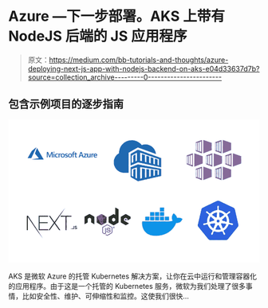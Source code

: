 # Azure —下一步部署。AKS 上带有 NodeJS 后端的 JS 应用程序

> 原文：<https://medium.com/bb-tutorials-and-thoughts/azure-deploying-next-js-app-with-nodejs-backend-on-aks-e04d33637d7b?source=collection_archive---------0----------------------->

## 包含示例项目的逐步指南

![](img/90eaf8c790d02b8482fd3a30942b3603.png)

AKS 是微软 Azure 的托管 Kubernetes 解决方案，让你在云中运行和管理容器化的应用程序。由于这是一个托管的 Kubernetes 服务，微软为我们处理了很多事情，比如安全性、维护、可伸缩性和监控。这使我们很快…